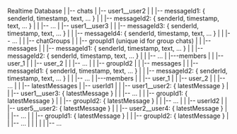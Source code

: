 Realtime Database
|
|-- chats
|   |-- user1__user2
|   |   |-- messageId1: { senderId, timestamp, text, ... }
|   |   |-- messageId2: { senderId, timestamp, text, ... }
|   |   |-- ...
|   |-- user1__user3
|   |   |-- messageId3: { senderId, timestamp, text, ... }
|   |   |-- messageId4: { senderId, timestamp, text, ... }
|   |   |-- ...
|
|
|-- chatGroups
|
|   |-- groupId1 (unique id for group chats)
|   |   |-- messages
|   |       |-- messageId1: { senderId, timestamp, text, ... }
|   |       |-- messageId2: { senderId, timestamp, text, ... }
|   |       |-- ...
|       |---members
|   |       |-- user_1
|   |       |-- user_2
|   |       |-- ...
|
|   |-- groupId2
|   |   |-- messages
|   |       |-- messageId1: { senderId, timestamp, text, ... }
|   |       |-- messageId2: { senderId, timestamp, text, ... }
|   |       |-- ...
|       |---members
|   |       |-- user_1
|   |       |-- user_2
|   |       |-- ...
|
|
|-- latestMessages
|   |-- userId1
|   |   |-- user1__user2: { latestMessage }
|   |   |-- user1__user3: { latestMessage }
|   |   |-- ...
|   |   |-- groupId1: { latestMessage }
|   |   |-- groupId2: { latestMessage }
|   |   |-- ...
|
|   |-- userId2
|   |   |-- user5__user2: { latestMessage }
|   |   |-- user2__user4: { latestMessage }
|   |   |-- ...
|   |   |-- groupId1: { latestMessage }
|   |   |-- groupId2: { latestMessage }
|   |   |-- ...
|   |
|   |
|   |-- ...

